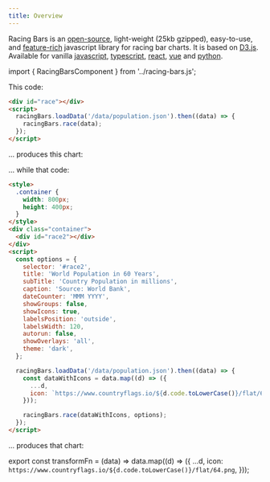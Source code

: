 ```yaml
---
title: Overview
---
```


Racing Bars is an [open-source](https://github.com/hatemhosny/racing-bars), light-weight (25kb gzipped),
easy-to-use, and [feature-rich](./features.md) javascript library for racing bar charts.
It is based on <a href="https://d3js.org" target="_blank" className="external">D3.js</a>.
Available for vanilla [javascript](./getting-started/installation.md),
[typescript](./packages/typescript.md),
[react](./packages/react.md),
[vue](./packages/vue.md)
and [python](./packages/python.md).

import { RacingBarsComponent } from '../racing-bars.js';

This code:

```html
<div id="race"></div>
<script>
  racingBars.loadData('/data/population.json').then((data) => {
    racingBars.race(data);
  });
</script>
```

... produces this chart:

<div className="gallery">
  <RacingBarsComponent
    dataUrl="/data/population.csv"
    dataType="csv"
  />
</div>
<p> </p>
<p>... while that code:</p>

```html
<style>
  .container {
    width: 800px;
    height: 400px;
  }
</style>
<div class="container">
  <div id="race2"></div>
</div>
<script>
  const options = {
    selector: '#race2',
    title: 'World Population in 60 Years',
    subTitle: 'Country Population in millions',
    caption: 'Source: World Bank',
    dateCounter: 'MMM YYYY',
    showGroups: false,
    showIcons: true,
    labelsPosition: 'outside',
    labelsWidth: 120,
    autorun: false,
    showOverlays: 'all',
    theme: 'dark',
  };

  racingBars.loadData('/data/population.json').then((data) => {
    const dataWithIcons = data.map((d) => ({
      ...d,
      icon: `https://www.countryflags.io/${d.code.toLowerCase()}/flat/64.png`,
    }));

    racingBars.race(dataWithIcons, options);
  });
</script>
```

... produces that chart:

export const transformFn = (data) => data.map((d) => ({
...d,
icon: `https://www.countryflags.io/${d.code.toLowerCase()}/flat/64.png`,
}));

<div style={{width: 800, height: 400}}>
  <div className="gallery">
    <RacingBarsComponent
      dataUrl="/data/population.csv"
      dataType="csv"
      dataTransform={transformFn}
      title="World Population in 60 Years"
      subTitle="Country Population in millions"
      caption="Source: World Bank"
      dateCounter= "MMM YYYY"
      showGroups={false}
      showIcons={true}
      labelsPosition="outside"
      labelsWidth="120"
      autorun={false}
      showOverlays="all"
      theme="dark"
    />
  </div>
</div>
